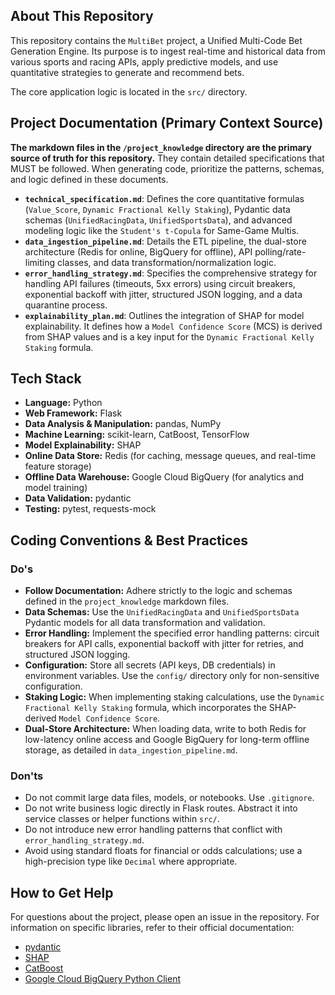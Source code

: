 ## About This Repository

This repository contains the `MultiBet` project, a Unified Multi-Code Bet Generation Engine. Its purpose is to ingest real-time and historical data from various sports and racing APIs, apply predictive models, and use quantitative strategies to generate and recommend bets.

The core application logic is located in the `src/` directory.

## Project Documentation (Primary Context Source)

**The markdown files in the `/project_knowledge` directory are the primary source of truth for this repository.** They contain detailed specifications that MUST be followed. When generating code, prioritize the patterns, schemas, and logic defined in these documents.

- **`technical_specification.md`**: Defines the core quantitative formulas (`Value_Score`, `Dynamic Fractional Kelly Staking`), Pydantic data schemas (`UnifiedRacingData`, `UnifiedSportsData`), and advanced modeling logic like the `Student's t-Copula` for Same-Game Multis.
- **`data_ingestion_pipeline.md`**: Details the ETL pipeline, the dual-store architecture (Redis for online, BigQuery for offline), API polling/rate-limiting classes, and data transformation/normalization logic.
- **`error_handling_strategy.md`**: Specifies the comprehensive strategy for handling API failures (timeouts, 5xx errors) using circuit breakers, exponential backoff with jitter, structured JSON logging, and a data quarantine process.
- **`explainability_plan.md`**: Outlines the integration of SHAP for model explainability. It defines how a `Model Confidence Score` (MCS) is derived from SHAP values and is a key input for the `Dynamic Fractional Kelly Staking` formula.

## Tech Stack

- **Language:** Python
- **Web Framework:** Flask
- **Data Analysis & Manipulation:** pandas, NumPy
- **Machine Learning:** scikit-learn, CatBoost, TensorFlow
- **Model Explainability:** SHAP
- **Online Data Store:** Redis (for caching, message queues, and real-time feature storage)
- **Offline Data Warehouse:** Google Cloud BigQuery (for analytics and model training)
- **Data Validation:** pydantic
- **Testing:** pytest, requests-mock

## Coding Conventions & Best Practices

### Do's
- **Follow Documentation:** Adhere strictly to the logic and schemas defined in the `project_knowledge` markdown files.
- **Data Schemas:** Use the `UnifiedRacingData` and `UnifiedSportsData` Pydantic models for all data transformation and validation.
- **Error Handling:** Implement the specified error handling patterns: circuit breakers for API calls, exponential backoff with jitter for retries, and structured JSON logging.
- **Configuration:** Store all secrets (API keys, DB credentials) in environment variables. Use the `config/` directory only for non-sensitive configuration.
- **Staking Logic:** When implementing staking calculations, use the `Dynamic Fractional Kelly Staking` formula, which incorporates the SHAP-derived `Model Confidence Score`.
- **Dual-Store Architecture:** When loading data, write to both Redis for low-latency online access and Google BigQuery for long-term offline storage, as detailed in `data_ingestion_pipeline.md`.

### Don'ts
- Do not commit large data files, models, or notebooks. Use `.gitignore`.
- Do not write business logic directly in Flask routes. Abstract it into service classes or helper functions within `src/`.
- Do not introduce new error handling patterns that conflict with `error_handling_strategy.md`.
- Avoid using standard floats for financial or odds calculations; use a high-precision type like `Decimal` where appropriate.

## How to Get Help

For questions about the project, please open an issue in the repository. For information on specific libraries, refer to their official documentation:
- [pydantic](https://docs.pydantic.dev/)
- [SHAP](https://shap.readthedocs.io/en/latest/)
- [CatBoost](https://catboost.ai/en/docs/)
- [Google Cloud BigQuery Python Client](https://cloud.google.com/python/docs/reference/bigquery/latest)